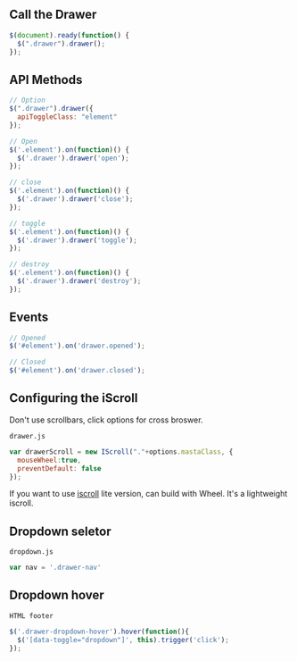 
## Call the Drawer

``` javascript
$(document).ready(function() {
  $(".drawer").drawer();
});
```

## API Methods

``` javascript
// Option
$(".drawer").drawer({
  apiToggleClass: "element"
});

// Open
$('.element').on(function)() {
  $('.drawer').drawer('open');
});

// close
$('.element').on(function)() {
  $('.drawer').drawer('close');
});

// toggle
$('.element').on(function)() {
  $('.drawer').drawer('toggle');
});

// destroy
$('.element').on(function)() {
  $('.drawer').drawer('destroy');
});
```

## Events

``` javascript
// Opened
$('#element').on('drawer.opened');

// Closed
$('#element').on('drawer.closed');
```

## Configuring the iScroll

Don't use scrollbars, click options for cross broswer.

`drawer.js`

``` javascript
var drawerScroll = new IScroll("."+options.mastaClass, {
  mouseWheel:true,
  preventDefault: false
});
```

If you want to use [iscroll](https://github.com/cubiq/iscroll) lite version, can build with Wheel. It's a lightweight iscroll.

## Dropdown seletor

`dropdown.js`

``` javascript
var nav = '.drawer-nav'
```

## Dropdown hover

`HTML footer`

``` javascript
$('.drawer-dropdown-hover').hover(function(){ 
  $('[data-toggle="dropdown"]', this).trigger('click'); 
});
```